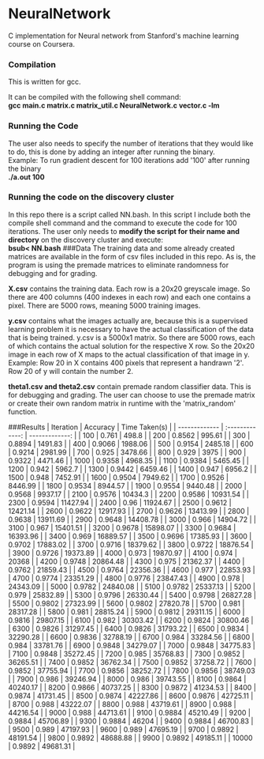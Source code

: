 # NeuralNetwork
C implementation for Neural network from Stanford's machine learning course on Coursera. 
### Compilation
This is written for gcc.

It can be compiled with the following shell command: </br>
**gcc main.c matrix.c matrix_util.c NeuralNetwork.c vector.c -lm**
### Running the Code
The user also needs to specify the number of iterations that they would like to do, this is done by adding an integer after running the binary.</br>
Example: To run gradient descent for 100 iterations add '100' after running the binary </br>
**./a.out 100**
### Running the code on the discovery cluster
In this repo there is a script called NN.bash. In this script I include both the compile shell command and the command to execute the code for 100 iterations. The user only needs to **modify the script for their name and directory** on the discovery cluster and execute:</br>
**bsub< NN.bash**
###Data
The training data and some already created matrices are available in the form of csv files included in this repo. As is, the program is using the premade matrices to eliminate randomness for debugging and for grading.

**X.csv** contains the training data. Each row is a 20x20 greyscale image. So there are 400 columns (400 indexes in each row) and each one contains a pixel. There are 5000 rows, meaning 5000 training images.

**y.csv** contains what the images actually are, because this is a supervised learning problem it is necessary to have the actual classification of the data that is being trained. y.csv is a 5000x1 matrix. So there are 5000 rows, each of which contains the actual solution for the respective X row. So the 20x20 image in each row of X maps to the actual classification of that image in y.
Example: Row 20 in X contains 400 pixels that represent a handrawn '2'. Row 20 of y will contain the number 2.

**theta1.csv and theta2.csv** contain premade random classifier data. This is for debugging and grading. The user can choose to use the premade matrix or create their own random matrix in runtime with the 'matrix_random' function.

###Results
|	Iteration	|	Accuracy	|	Time Taken(s)	|
|	------------- 	|	:-------------:	|	-------------:	|
|	100	|	0.761	|	498.8	|
|	200	|	0.8562	|	995.61	|
|	300	|	0.8894	|	1491.83	|
|	400	|	0.9066	|	1988.06	|
|	500	|	0.9154	|	2485.18	|
|	600	|	0.9214	|	2981.99	|
|	700	|	0.925	|	3478.66	|
|	800	|	0.929	|	3975	|
|	900	|	0.9322	|	4471.46	|
|	1000	|	0.9358	|	4968.35	|
|	1100	|	0.9384	|	5465.45	|
|	1200	|	0.942	|	5962.7	|
|	1300	|	0.9442	|	6459.46	|
|	1400	|	0.947	|	6956.2	|
|	1500	|	0.948	|	7452.91	|
|	1600	|	0.9504	|	7949.62	|
|	1700	|	0.9526	|	8446.99	|
|	1800	|	0.9534	|	8944.57	|
|	1900	|	0.9554	|	9440.48	|
|	2000	|	0.9568	|	9937.17	|
|	2100	|	0.9576	|	10434.3	|
|	2200	|	0.9586	|	10931.54	|
|	2300	|	0.9594	|	11427.94	|
|	2400	|	0.96	|	11924.67	|
|	2500	|	0.9612	|	12421.14	|
|	2600	|	0.9622	|	12917.93	|
|	2700	|	0.9626	|	13413.99	|
|	2800	|	0.9638	|	13911.69	|
|	2900	|	0.9648	|	14408.78	|
|	3000	|	0.966	|	14904.72	|
|	3100	|	0.967	|	15401.51	|
|	3200	|	0.9678	|	15898.07	|
|	3300	|	0.9684	|	16393.96	|
|	3400	|	0.969	|	16889.57	|
|	3500	|	0.9696	|	17385.93	|
|	3600	|	0.9702	|	17883.02	|
|	3700	|	0.9716	|	18379.62	|
|	3800	|	0.9722	|	18876.54	|
|	3900	|	0.9726	|	19373.89	|
|	4000	|	0.973	|	19870.97	|
|	4100	|	0.974	|	20368	|
|	4200	|	0.9748	|	20864.48	|
|	4300	|	0.975	|	21362.37	|
|	4400	|	0.9762	|	21859.43	|
|	4500	|	0.9764	|	22356.36	|
|	4600	|	0.977	|	22853.93	|
|	4700	|	0.9774	|	23351.29	|
|	4800	|	0.9776	|	23847.43	|
|	4900	|	0.978	|	24343.09	|
|	5000	|	0.9782	|	24840.08	|
|	5100	|	0.9782	|	25337.13	|
|	5200	|	0.979	|	25832.89	|
|	5300	|	0.9796	|	26330.44	|
|	5400	|	0.9798	|	26827.28	|
|	5500	|	0.9802	|	27323.99	|
|	5600	|	0.9802	|	27820.78	|
|	5700	|	0.981	|	28317.28	|
|	5800	|	0.981	|	28815.24	|
|	5900	|	0.9812	|	29311.15	|
|	6000	|	0.9816	|	29807.15	|
|	6100	|	0.982	|	30303.42	|
|	6200	|	0.9824	|	30800.46	|
|	6300	|	0.9826	|	31297.45	|
|	6400	|	0.9826	|	31793.22	|
|	6500	|	0.9834	|	32290.28	|
|	6600	|	0.9836	|	32788.19	|
|	6700	|	0.984	|	33284.56	|
|	6800	|	0.984	|	33781.76	|
|	6900	|	0.9848	|	34279.07	|
|	7000	|	0.9848	|	34775.83	|
|	7100	|	0.9848	|	35272.45	|
|	7200	|	0.985	|	35768.83	|
|	7300	|	0.9852	|	36265.51	|
|	7400	|	0.9852	|	36762.34	|
|	7500	|	0.9852	|	37258.72	|
|	7600	|	0.9852	|	37755.94	|
|	7700	|	0.9856	|	38252.72	|
|	7800	|	0.9856	|	38749.03	|
|	7900	|	0.986	|	39246.94	|
|	8000	|	0.986	|	39743.55	|
|	8100	|	0.9864	|	40240.17	|
|	8200	|	0.9866	|	40737.25	|
|	8300	|	0.9872	|	41234.53	|
|	8400	|	0.9874	|	41731.45	|
|	8500	|	0.9874	|	42227.86	|
|	8600	|	0.9876	|	42725.11	|
|	8700	|	0.988	|	43222.07	|
|	8800	|	0.988	|	43719.61	|
|	8900	|	0.988	|	44216.54	|
|	9000	|	0.988	|	44713.61	|
|	9100	|	0.9884	|	45210.49	|
|	9200	|	0.9884	|	45706.89	|
|	9300	|	0.9884	|	46204	|
|	9400	|	0.9884	|	46700.83	|
|	9500	|	0.989	|	47197.93	|
|	9600	|	0.989	|	47695.19	|
|	9700	|	0.9892	|	48191.54	|
|	9800	|	0.9892	|	48688.88	|
|	9900	|	0.9892	|	49185.11	|
|	10000	|	0.9892	|	49681.31	|
